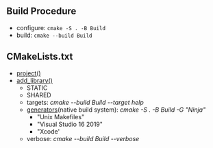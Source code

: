 
## Build Procedure
- configure: `cmake -S . -B Build`
- build: `cmake --build Build`

## CMakeLists.txt
- [project()](https://cmake.org/cmake/help/latest/command/project.html)
- [add_library()](https://cmake.org/cmake/help/latest/command/add_library.html)
  - STATIC
  - SHARED
  - targets: *cmake --build Build --target help*
  - [generators](https://cmake.org/cmake/help/latest/manual/cmake-generators.7.html)(native build system): *cmake -S . -B Build -G "Ninja"*
    - "Unix Makefiles"
    - "Visual Studio 16 2019"
    - "Xcode'
  - verbose: *cmake --build Build --verbose*

